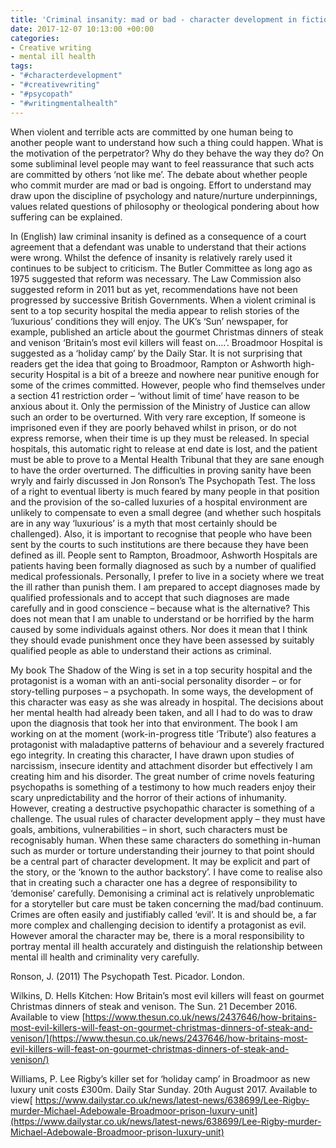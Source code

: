 ```yaml
---
title: 'Criminal insanity: mad or bad - character development in fiction writing'
date: 2017-12-07 10:13:00 +00:00
categories:
- Creative writing
- mental ill health
tags:
- "#characterdevelopment"
- "#creativewriting"
- "#psycopath"
- "#writingmentalhealth"
---
```


When violent and terrible acts are committed by one human being to another people want to understand how such a thing could happen.  What is the motivation of the perpetrator? Why do they behave the way they do? On some subliminal level people may want to feel reassurance that such acts are committed by others ‘not like me’.  The debate about whether people who commit murder are mad or bad is ongoing. Effort to understand may draw upon the discipline of psychology and nature/nurture underpinnings, values related questions of philosophy or theological pondering about how suffering can be explained.

In (English) law criminal insanity is defined as a consequence of a court agreement that a defendant was unable to understand that their actions were wrong.  Whilst the defence of insanity is relatively rarely used it continues to be subject to criticism.  The Butler Committee as long ago as 1975 suggested that reform was necessary. The Law Commission also suggested reform in 2011 but as yet, recommendations have not been progressed by successive British Governments.
When a violent criminal is sent to a top security hospital the media appear to relish stories of the ‘luxurious’ conditions they will enjoy. The UK’s ‘Sun’ newspaper, for example, published an article about the gourmet Christmas dinners of steak and venison ‘Britain’s most evil killers will feast on….’. Broadmoor Hospital is suggested as a ‘holiday camp’ by the Daily Star.  It is not surprising that readers get the idea that going to Broadmoor, Rampton or Ashworth high-security Hospital is a bit of a breeze and nowhere near punitive enough for some of the crimes committed.  However, people who find themselves under a section 41 restriction order – ‘without limit of time’ have reason to be anxious about it.  Only the permission of the Ministry of Justice can allow such an order to be overturned.  With very rare exception, If someone is imprisoned even if they are poorly behaved whilst in prison, or do not express remorse, when their time is up they must be released.  In special hospitals, this automatic right to release at end date is lost, and the patient must be able to prove to a Mental Health Tribunal that they are sane enough to have the order overturned. The difficulties in proving sanity have been wryly and fairly discussed in Jon Ronson’s The Psychopath Test. The loss of a right to eventual liberty is much feared by many people in that position and the provision of the so-called luxuries of a hospital environment are unlikely to compensate to even a small degree (and whether such hospitals are in any way ‘luxurious’ is a myth that most certainly should be challenged).  Also, it is important to recognise that people who have been sent by the courts to such institutions are there because they have been defined as ill.  People sent to Rampton, Broadmoor, Ashworth Hospitals are patients having been formally diagnosed as such by a number of qualified medical professionals.  Personally, I prefer to live in a society where we treat the ill rather than punish them.  I am prepared to accept diagnoses made by qualified professionals and to accept that such diagnoses are made carefully and in good conscience – because what is the alternative?  This does not mean that I am unable to understand or be horrified by the harm caused by some individuals against others. Nor does it mean that I think they should evade punishment once they have been assessed by suitably qualified people as able to understand their actions as criminal.


My book The Shadow of the Wing is set in a top security hospital and the protagonist is a woman with an anti-social personality disorder – or for story-telling purposes – a psychopath.  In some ways, the development of this character was easy as she was already in hospital.  The decisions about her mental health had already been taken, and all I had to do was to draw upon the diagnosis that took her into that environment.  The book I am working on at the moment (work-in-progress title ‘Tribute’) also features a protagonist with maladaptive patterns of behaviour and a severely fractured ego integrity.  In creating this character, I have drawn upon studies of narcissism, insecure identity and attachment disorder but effectively I am creating him and his disorder.  The great number of crime novels featuring psychopaths is something of a testimony to how much readers enjoy their scary unpredictability and the horror of their actions of inhumanity.  However, creating a destructive psychopathic character is something of a challenge.  The usual rules of character development apply – they must have goals, ambitions, vulnerabilities – in short, such characters must be recognisably human.  When these same characters do something in-human such as murder or torture understanding their journey to that point should be a central part of character development. It may be explicit and part of the story, or the ‘known to the author backstory’.  I have come to realise also that in creating such a character one has a degree of responsibility to ‘demonise’ carefully.  Demonising a criminal act is relatively unproblematic for a storyteller but care must be taken concerning the mad/bad continuum.  Crimes are often easily and justifiably called ‘evil’.  It is and should be, a far more complex and challenging decision to identify a protagonist as evil.  However amoral the character may be, there is a moral responsibility to portray mental ill health accurately and distinguish the relationship between mental ill health and criminality very carefully.

Ronson, J. (2011) The Psychopath Test. Picador. London.

Wilkins, D. Hells Kitchen: How Britain’s most evil killers will feast on gourmet Christmas dinners of steak and venison.  The Sun. 21 December 2016.  Available to view [https://www.thesun.co.uk/news/2437646/how-britains-most-evil-killers-will-feast-on-gourmet-christmas-dinners-of-steak-and-venison/](https://www.thesun.co.uk/news/2437646/how-britains-most-evil-killers-will-feast-on-gourmet-christmas-dinners-of-steak-and-venison/)

Williams, P. Lee Rigby’s killer set for ‘holiday camp’ in Broadmoor as new luxury unit costs £300m.  Daily Star Sunday. 20th August 2017.  Available to view[ https://www.dailystar.co.uk/news/latest-news/638699/Lee-Rigby-murder-Michael-Adebowale-Broadmoor-prison-luxury-unit](https://www.dailystar.co.uk/news/latest-news/638699/Lee-Rigby-murder-Michael-Adebowale-Broadmoor-prison-luxury-unit)
